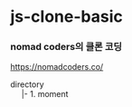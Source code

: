 # js-clone-basic

### nomad coders의 클론 코딩
https://nomadcoders.co/

directory  
&nbsp;&nbsp;&nbsp;&nbsp;&nbsp;|- 1. moment
